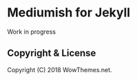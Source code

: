 # Mediumish for Jekyll

Work in progress

## Copyright & License

Copyright (C) 2018 WowThemes.net.


